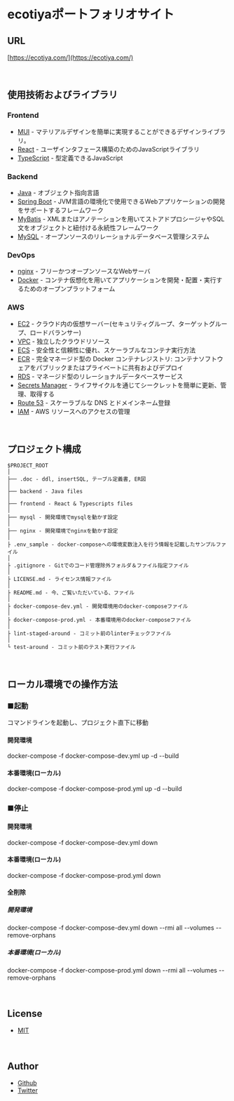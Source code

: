 # ecotiyaポートフォリオサイト

## URL
[https://ecotiya.com/](https://ecotiya.com/)

<br>

## 使用技術およびライブラリ

### Frontend
- [MUI](https://mui.com/) - マテリアルデザインを簡単に実現することができるデザインライブラリ。
- [React](https://reactjs.org/) - ユーザインタフェース構築のためのJavaScriptライブラリ
- [TypeScript](https://www.typescriptlang.org/) - 型定義できるJavaScript

### Backend
- [Java](https://www.java.com/) - オブジェクト指向言語
- [Spring Boot](https://spring.io/projects/spring-boot) - JVM言語の環境化で使用できるWebアプリケーションの開発をサポートするフレームワーク
- [MyBatis](https://blog.mybatis.org/) - XMLまたはアノテーションを用いてストアドプロシージャやSQL文をオブジェクトと紐付ける永続性フレームワーク
- [MySQL](https://www.mysql.com/jp/) - オープンソースのリレーショナルデータベース管理システム 

### DevOps
- [nginx](https://nginx.org/) - フリーかつオープンソースなWebサーバ
- [Docker](https://www.docker.com/) - コンテナ仮想化を用いてアプリケーションを開発・配置・実行するためのオープンプラットフォーム

### AWS
- [EC2](https://aws.amazon.com/jp/ec2/) - クラウド内の仮想サーバー(セキュリティグループ、ターゲットグループ、ロードバランサー)
- [VPC](https://aws.amazon.com/jp/vpc/) - 独立したクラウドリソース
- [ECS](https://aws.amazon.com/jp/ecs/) - 安全性と信頼性に優れ、スケーラブルなコンテナ実行方法
- [ECR](https://aws.amazon.com/jp/ecr/) - 完全マネージド型の Docker コンテナレジストリ: コンテナソフトウェアをパブリックまたはプライベートに共有およびデプロイ
- [RDS](https://aws.amazon.com/jp/rds/) - マネージド型のリレーショナルデータベースサービス
- [Secrets Manager](https://aws.amazon.com/jp/secrets-manager/) - ライフサイクルを通じてシークレットを簡単に更新、管理、取得する
- [Route 53](https://aws.amazon.com/jp/route53/) - スケーラブルな DNS とドメインネーム登録
- [IAM](https://aws.amazon.com/jp/iam/) - AWS リソースへのアクセスの管理

<br>

## プロジェクト構成

```
$PROJECT_ROOT
│   
├── .doc - ddl, insertSQL, テーブル定義書, ER図
│
├── backend - Java files
│    
├── frontend - React & Typescripts files
│    
├── mysql - 開発環境でmysqlを動かす設定
│    
├── nginx - 開発環境でnginxを動かす設定
│    
├ .env_sample - docker-composeへの環境変数注入を行う情報を記載したサンプルファイル
│
├ .gitignore - Gitでのコード管理除外フォルダ＆ファイル指定ファイル
│
├ LICENSE.md - ライセンス情報ファイル
│
├ README.md - 今、ご覧いただいている、ファイル 
│
├ docker-compose-dev.yml - 開発環境用のdocker-composeファイル
│
├ docker-compose-prod.yml - 本番環境用のdocker-composeファイル
│
├ lint-staged-around - コミット前のlinterチェックファイル
│
└ test-around - コミット前のテスト実行ファイル
```

<br>

## ローカル環境での操作方法

### ■起動
コマンドラインを起動し、プロジェクト直下に移動

#### 開発環境
docker-compose -f docker-compose-dev.yml up -d --build

#### 本番環境(ローカル)
docker-compose -f docker-compose-prod.yml up -d --build

### ■停止

#### 開発環境
docker-compose -f docker-compose-dev.yml down

#### 本番環境(ローカル)
docker-compose -f docker-compose-prod.yml down

#### 全削除

##### 開発環境
docker-compose -f docker-compose-dev.yml down --rmi all --volumes --remove-orphans

##### 本番環境(ローカル)
docker-compose -f docker-compose-prod.yml down --rmi all --volumes --remove-orphans

<br>

## License

- [MIT](https://raw.githubusercontent.com/ecotiya/ecotiya-portfolio-site/master/LICENSE.md)  

<br>

## Author

- [Github](https://github.com/ecotiya)
- [Twitter](https://twitter.com/ecotiya)